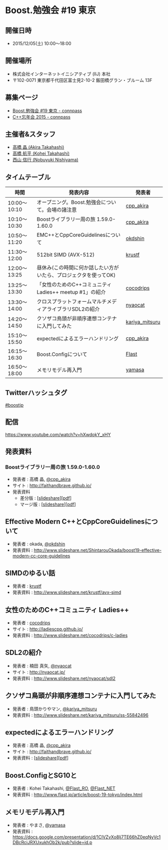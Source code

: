 # Boost.勉強会 #19 東京

## 開催日時
- 2015/12/05(土) 10:00〜18:00


## 開催場所
- 株式会社インターネットイニシアティブ (IIJ) 本社
- 〒102-0071 東京都千代田区富士見2-10-2 飯田橋グラン・ブルーム 13F


## 募集ページ
- [Boost.勉強会 #19 東京 - connpass](http://connpass.com/event/21925/)
- [C++忘年会 2015 - connpass](http://connpass.com/event/21926/)


## 主催者&スタッフ
- [高橋 晶 (Akira Takahashi)](https://twitter.com/cpp_akira)
- [高橋 航平 (Kohei Takahashi)](http://twitter.com/Flast_RO)
- [西山 信行 (Nobuyuki Nishiyama)](https://twitter.com/5mingame2)


## タイムテーブル

| 時間 | 発表内容 | 発表者 |
|------|----------|--------|
| 10:00～10:10 | オープニング。Boost.勉強会について。会場の諸注意 | [cpp_akira](https://twitter.com/cpp_akira) |
| 10:10～10:30 | Boostライブラリ一周の旅 1.59.0-1.60.0 | [cpp_akira](https://twitter.com/cpp_akira) |
| 10:50～11:20 | EMC++とCppCoreGuidelinesについて | [okdshin](https://twitter.com/okdshin) |
| 11:30～12:00 | 512bit SIMD (AVX-512) | [krustf](https://twitter.com/krustf) |
| 12:00～13:25 | 昼休み(この時間に何か話したい方がいたら、プロジェクタを使ってOK) | |
| 13:25〜13:30 | 「女性のためのC++コミュニティ Ladies++ meetup #1」の紹介 | [cocodrips](https://twitter.com/cocodrips) |
| 13:30～14:00 | クロスプラットフォームマルチメディアライブラリSDL2の紹介 | [nyaocat](https://twitter.com/nyaocat) | |
| 14:20～14:50 | クソザコ鳥頭が非順序連想コンテナに入門してみた | [kariya_mitsuru](https://twitter.com/kariya_mitsuru) |
| 15:10～15:50 | expectedによるエラーハンドリング | [cpp_akira](https://twitter.com/cpp_akira) |
| 16:15～16:30 | Boost.Configについて | [Flast](https://twitter.com/Flast_RO) |
| 16:50～18:00 | メモリモデル再入門 | [yamasa](https://twitter.com/yamasa)  |


## Twitterハッシュタグ
[#boostjp](https://twitter.com/search?q=%23boostjp)


## 配信
<https://www.youtube.com/watch?v=hXwdokY_xHY>


## 発表資料
### Boostライブラリ一周の旅 1.59.0-1.60.0
- 発表者 : 高橋 晶, [@cpp_akira](https://twitter.com/cpp_akira)
- サイト : <http://faithandbrave.github.io/>
- 発表資料
    - 差分版 : [[slideshare](http://www.slideshare.net/faithandbrave/boost-tour-1600)][[pdf](https://dl.dropboxusercontent.com/u/1682460/presentation/boost_19/boost_tour_1_60_0.pdf)]
    - マージ版 : [[slideshare](http://www.slideshare.net/faithandbrave/boost-tour-1600-merge)][[pdf](https://dl.dropboxusercontent.com/u/1682460/presentation/boost_19/boost_tour_1_60_0_merge.pdf)]


## Effective Modern C++とCppCoreGuidelinesについて
- 発表者 : okada, [@okdshin](https://twitter.com/okdshin)
- 発表資料 : <http://www.slideshare.net/ShintarouOkada/boost19-effective-modern-cc-core-guidelines>


## SIMDのゆるい話
- 発表者 : [krustf](https://twitter.com/krustf)
- 発表資料 : <http://www.slideshare.net/krustf/avx-simd>


## 女性のためのC++コミュニティ Ladies++
- 発表者 : [cocodrips](https://twitter.com/cocodrips)
- サイト : <http://ladiescpp.github.io/>
- 発表資料 : <http://www.slideshare.net/cocodrips/c-ladies>


## SDL2の紹介
- 発表者 : 楠田 真矢, [@nyaocat](https://twitter.com/nyaocat)
- サイト : <http://nyaocat.jp/>
- 発表資料 : <http://www.slideshare.net/nyaocat/sdl2>


## クソザコ鳥頭が非順序連想コンテナに入門してみた
- 発表者 : 鳥頭かりやマン, [@kariya_mitsuru](https://twitter.com/kariya_mitsuru)
- 発表資料 : <http://www.slideshare.net/kariya_mitsuru/ss-55842496>


## expectedによるエラーハンドリング
- 発表者 : 高橋 晶, [@cpp_akira](https://twitter.com/cpp_akira)
- サイト : <http://faithandbrave.github.io/>
- 発表資料 : [[slideshare](http://www.slideshare.net/faithandbrave/error-handling-using-expected)][[pdf](https://dl.dropboxusercontent.com/u/1682460/presentation/boost_19/expected.pdf)]


## Boost.ConfigとSG10と
- 発表者 : Kohei Takahashi, [@Flast_RO](https://twitter.com/Flast_RO), [@Flast_NET](https://twitter.com/Flast_NET)
- 発表資料 : <http://www.flast.jp/article/boost-19-tokyo/index.html>


## メモリモデル再入門
- 発表者 : やまさ, [@yamasa](https://twitter.com/yamasa)
- 発表資料 : <https://docs.google.com/presentation/d/1ClVZvXo8lj7TE66hZ0eqNyVc1DBcRciJRXUxukhOb2k/pub?slide=id.p>


